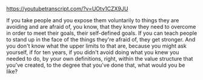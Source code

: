 https://youtubetranscript.com/?v=UOtv1CZX9JU

 If you take people and you expose them voluntarily to things they are avoiding and are afraid of, you know, that they know they need to overcome in order to meet their goals, their self-defined goals. If you can teach people to stand up in the face of the things they're afraid of, they get stronger. And you don't know what the upper limits to that are, because you might ask yourself, if for ten years, if you didn't avoid doing what you knew you needed to do, by your own definitions, right, within the value structure that you've created, to the degree that you've done that, what would you be like?